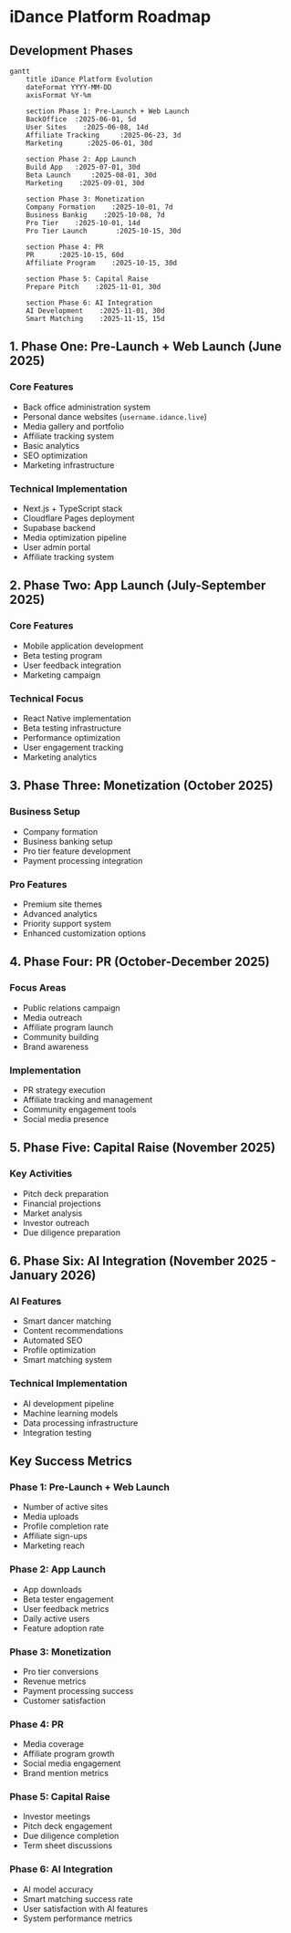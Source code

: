 # iDance Platform Roadmap

## Development Phases

```mermaid
gantt
    title iDance Platform Evolution
    dateFormat YYYY-MM-DD
    axisFormat %Y-%m
    
    section Phase 1: Pre-Launch + Web Launch
    BackOffice  :2025-06-01, 5d
    User Sites    :2025-06-08, 14d
    Affiliate Tracking     :2025-06-23, 3d
    Marketing      :2025-06-01, 30d
    
    section Phase 2: App Launch
    Build App   :2025-07-01, 30d
    Beta Launch     :2025-08-01, 30d
    Marketing    :2025-09-01, 30d

    section Phase 3: Monetization
    Company Formation    :2025-10-01, 7d
    Business Bankig    :2025-10-08, 7d
    Pro Tier    :2025-10-01, 14d
    Pro Tier Launch       :2025-10-15, 30d
    
    section Phase 4: PR
    PR      :2025-10-15, 60d
    Affiliate Program    :2025-10-15, 30d
    
    section Phase 5: Capital Raise
    Prepare Pitch    :2025-11-01, 30d
    
    section Phase 6: AI Integration
    AI Development    :2025-11-01, 30d
    Smart Matching    :2025-11-15, 15d
```

## 1. Phase One: Pre-Launch + Web Launch (June 2025)

### Core Features
- Back office administration system
- Personal dance websites (`username.idance.live`)
- Media gallery and portfolio
- Affiliate tracking system
- Basic analytics
- SEO optimization
- Marketing infrastructure

### Technical Implementation
- Next.js + TypeScript stack
- Cloudflare Pages deployment
- Supabase backend
- Media optimization pipeline
- User admin portal
- Affiliate tracking system

## 2. Phase Two: App Launch (July-September 2025)

### Core Features
- Mobile application development
- Beta testing program
- User feedback integration
- Marketing campaign

### Technical Focus
- React Native implementation
- Beta testing infrastructure
- Performance optimization
- User engagement tracking
- Marketing analytics

## 3. Phase Three: Monetization (October 2025)

### Business Setup
- Company formation
- Business banking setup
- Pro tier feature development
- Payment processing integration

### Pro Features
- Premium site themes
- Advanced analytics
- Priority support system
- Enhanced customization options

## 4. Phase Four: PR (October-December 2025)

### Focus Areas
- Public relations campaign
- Media outreach
- Affiliate program launch
- Community building
- Brand awareness

### Implementation
- PR strategy execution
- Affiliate tracking and management
- Community engagement tools
- Social media presence

## 5. Phase Five: Capital Raise (November 2025)

### Key Activities
- Pitch deck preparation
- Financial projections
- Market analysis
- Investor outreach
- Due diligence preparation

## 6. Phase Six: AI Integration (November 2025 - January 2026)

### AI Features
- Smart dancer matching
- Content recommendations
- Automated SEO
- Profile optimization
- Smart matching system

### Technical Implementation
- AI development pipeline
- Machine learning models
- Data processing infrastructure
- Integration testing

## Key Success Metrics

### Phase 1: Pre-Launch + Web Launch
- Number of active sites
- Media uploads
- Profile completion rate
- Affiliate sign-ups
- Marketing reach

### Phase 2: App Launch
- App downloads
- Beta tester engagement
- User feedback metrics
- Daily active users
- Feature adoption rate

### Phase 3: Monetization
- Pro tier conversions
- Revenue metrics
- Payment processing success
- Customer satisfaction

### Phase 4: PR
- Media coverage
- Affiliate program growth
- Social media engagement
- Brand mention metrics

### Phase 5: Capital Raise
- Investor meetings
- Pitch deck engagement
- Due diligence completion
- Term sheet discussions

### Phase 6: AI Integration
- AI model accuracy
- Smart matching success rate
- User satisfaction with AI features
- System performance metrics
